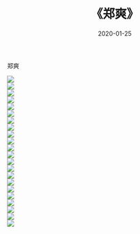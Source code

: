 ﻿---
layout: post
title:  《郑爽》
date:   2020-01-25
img: http://img.660000.xyz/Sharelink/壁纸/明星魅力/华人明星/郑爽/000.jpg
categories: [美女, 清纯, 唯美]
---

郑爽

 ![](http://img.660000.xyz/Sharelink/壁纸/明星魅力/华人明星/郑爽/001.jpg) <br>![](http://img.660000.xyz/Sharelink/壁纸/明星魅力/华人明星/郑爽/002.jpg) <br>![](http://img.660000.xyz/Sharelink/壁纸/明星魅力/华人明星/郑爽/003.jpg) <br>![](http://img.660000.xyz/Sharelink/壁纸/明星魅力/华人明星/郑爽/004.jpg) <br>![](http://img.660000.xyz/Sharelink/壁纸/明星魅力/华人明星/郑爽/005.jpg) <br>![](http://img.660000.xyz/Sharelink/壁纸/明星魅力/华人明星/郑爽/006.jpg) <br>![](http://img.660000.xyz/Sharelink/壁纸/明星魅力/华人明星/郑爽/007.jpg) <br>![](http://img.660000.xyz/Sharelink/壁纸/明星魅力/华人明星/郑爽/008.jpg) <br>![](http://img.660000.xyz/Sharelink/壁纸/明星魅力/华人明星/郑爽/009.jpg) <br>![](http://img.660000.xyz/Sharelink/壁纸/明星魅力/华人明星/郑爽/010.jpg) <br>![](http://img.660000.xyz/Sharelink/壁纸/明星魅力/华人明星/郑爽/011.jpg) <br>![](http://img.660000.xyz/Sharelink/壁纸/明星魅力/华人明星/郑爽/012.jpg) <br>![](http://img.660000.xyz/Sharelink/壁纸/明星魅力/华人明星/郑爽/013.jpg) <br>![](http://img.660000.xyz/Sharelink/壁纸/明星魅力/华人明星/郑爽/014.jpg) <br>![](http://img.660000.xyz/Sharelink/壁纸/明星魅力/华人明星/郑爽/015.jpg) <br>![](http://img.660000.xyz/Sharelink/壁纸/明星魅力/华人明星/郑爽/016.jpg) <br>![](http://img.660000.xyz/Sharelink/壁纸/明星魅力/华人明星/郑爽/017.jpg) <br>![](http://img.660000.xyz/Sharelink/壁纸/明星魅力/华人明星/郑爽/018.jpg) <br>![](http://img.660000.xyz/Sharelink/壁纸/明星魅力/华人明星/郑爽/019.jpg) <br>![](http://img.660000.xyz/Sharelink/壁纸/明星魅力/华人明星/郑爽/020.jpg) <br>![](http://img.660000.xyz/Sharelink/壁纸/明星魅力/华人明星/郑爽/021.jpg) <br>![](http://img.660000.xyz/Sharelink/壁纸/明星魅力/华人明星/郑爽/022.jpg) <br>